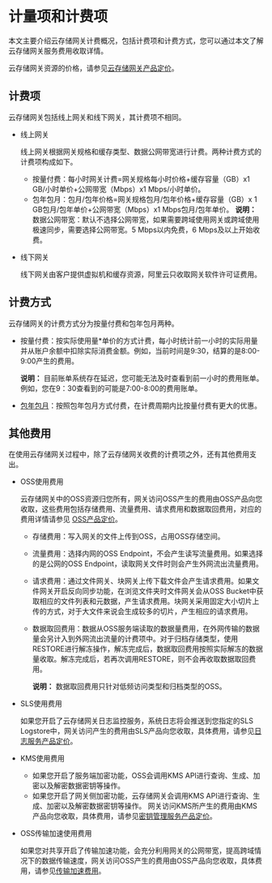# 计量项和计费项

本文主要介绍云存储网关计费概况，包括计费项和计费方式，您可以通过本文了解云存储网关服务费用收取详情。

云存储网关资源的价格，请参见[云存储网关产品定价](https://www.aliyun.com/price/product?spm=5176.144914.752642.btn2.4fb67d70aqt177#/hcs_sgw/detail)。

## 计费项

云存储网关包括线上网关和线下网关，其计费项不相同。

-   线上网关

    线上网关根据网关规格和缓存类型、数据公网带宽进行计费。两种计费方式的计费项构成如下。

    -   按量付费：每小时网关计费=网关规格每小时价格+缓存容量（GB）x1 GB/小时单价+公网带宽（Mbps）x1 Mbps/小时单价。
    -   包年包月：包月/包年价格=网关规格包月/包年价格+缓存容量（GB）x 1 GB包月/包年单价+公网带宽（Mbps）x1 Mbps包月/包年单价。
    **说明：** 数据公网带宽：默认不选择公网带宽，如果需要跨域使用网关或跨域使用极速同步，需要选择公网带宽。5 Mbps以内免费，6 Mbps及以上开始收费。

-   线下网关

    线下网关由客户提供虚拟机和缓存资源，阿里云只收取网关软件许可证费用。


## 计费方式

云存储网关的计费方式分为按量付费和包年包月两种。

-   按量付费：按实际使用量\*单价的方式计费，每小时统计前一小时的实际用量并从账户余额中扣除实际消费金额。例如，当前时间是9:30，结算的是8:00-9:00产生的费用。

    **说明：** 目前账单系统存在延迟，您可能无法及时查看到前一小时的费用账单。例如，您在9：30查看到的可能是7:00-8:00的费用账单。

-   [包年包月](/cn.zh-CN/计量计费/包年包月/购买云存储网关.md)：按照包年包月方式付费，在计费周期内比按量付费有更大的优惠。

## 其他费用

在使用云存储网关过程中，除了云存储网关收费的计费项之外，还有其他费用支出。

-   OSS使用费用

    云存储网关中的OSS资源归您所有，网关访问OSS产生的费用由OSS产品向您收取，这些费用包括存储费用、流量费用、请求费用和数据取回费用，对应的费用详情请参见 [OSS产品定价](https://www.aliyun.com/price/product?spm=a2c4g.11186623.2.13.12847b552H1YA7#/oss/detail)。

    -   存储费用：写入网关的文件上传到OSS，占用OSS存储空间。
    -   流量费用：选择内网的OSS Endpoint，不会产生读写流量费用。如果选择的是公网的OSS Endpoint，读取网关文件时则会产生外网流出流量费用。
    -   请求费用：通过文件网关、块网关上传下载文件会产生请求费用。如果文件网关开启反向同步功能，在浏览文件夹时文件网关会从OSS Bucket中获取相应的文件列表和元数据，产生请求费用。块网关采用固定大小切片上传的方式，对于大文件来说会生成较多的切片，产生相应的请求费用。
    -   数据取回费用：数据从OSS服务端读取的数据量费用，在外网传输的数据量会另计入到外网流出流量的计费项中。对于归档存储类型，使用RESTORE进行解冻操作，解冻完成后，数据取回费用按照实际解冻的数据量收取。解冻完成后，若再次调用RESTORE，则不会再收取数据取回费用。

        **说明：** 数据取回费用只针对低频访问类型和归档类型的OSS。

-   SLS使用费用

    如果您开启了云存储网关日志监控服务，系统日志将会推送到您指定的SLS Logstore中，网关访问产生的费用由SLS产品向您收取，具体费用，请参见[日志服务产品定价](https://www.aliyun.com/price/product?spm=a2c4g.11186623.2.13.12847b552H1YA7#/sls/detail)。

-   KMS使用费用

    -   如果您开启了服务端加密功能，OSS会调用KMS API进行查询、生成、加密以及解密数据密钥等操作。
    -   如果您开启了网关侧加密功能，云存储网关会调用KMS API进行查询、生成、加密以及解密数据密钥等操作。
    网关访问KMS所产生的费用由KMS产品向您收取，具体费用，请参见[密钥管理服务产品定价](/cn.zh-CN/产品定价/计费说明.md)。

-   OSS传输加速使用费用

    如果您对共享开启了传输加速功能，会充分利用网关的公网带宽，提高跨域情况下的数据传输速度，网关访问OSS产生的费用由OSS产品向您收取，具体费用，请参见[传输加速费用](/cn.zh-CN/计量计费/计量项和计费项/概述.md)。


